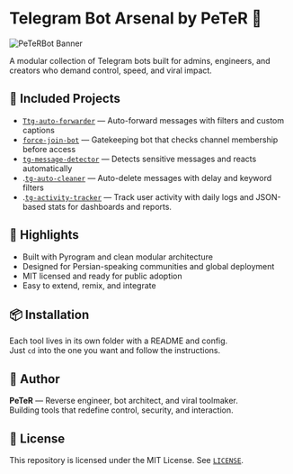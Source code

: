 # Telegram Bot Arsenal by PeTeR 🤖

![PeTeRBot Banner](https://s6.uupload.ir/files/bot_6en9.png)

A modular collection of Telegram bots built for admins, engineers, and creators who demand control, speed, and viral impact.

## 🔧 Included Projects
- [`Ttg-auto-forwarder`](./Ttg-auto-forwarder) — Auto-forward messages with filters and custom captions
- [`force-join-bot`](./force-join-bot) — Gatekeeping bot that checks channel membership before access
- [`tg-message-detector`](./tg-message-detector) — Detects sensitive messages and reacts automatically
- .[`tg-auto-cleaner`](/tg-auto-cleaner) — Auto-delete messages with delay and keyword filters
- .[`tg-activity-tracker`](tg-activity-tracker/) — Track user activity with daily logs and JSON-based stats for dashboards and reports.

## 🚀 Highlights
- Built with Pyrogram and clean modular architecture
- Designed for Persian-speaking communities and global deployment
- MIT licensed and ready for public adoption
- Easy to extend, remix, and integrate

## 📦 Installation
Each tool lives in its own folder with a README and config.  
Just `cd` into the one you want and follow the instructions.

## 🧠 Author
**PeTeR** — Reverse engineer, bot architect, and viral toolmaker.  
Building tools that redefine control, security, and interaction.

## 📄 License
This repository is licensed under the MIT License. See [`LICENSE`](./LICENSE).
